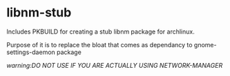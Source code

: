 # libnm-stub
Includes PKBUILD for creating a stub libnm package for archlinux.

Purpose of it is to replace the bloat that comes as dependancy to gnome-settings-daemon package

*warning:DO NOT USE IF YOU ARE ACTUALLY USING NETWORK-MANAGER*
